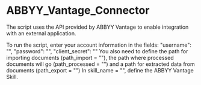 # ABBYY_Vantage_Connector

The script uses the API provided by ABBYY Vantage to enable integration with an external application. 

To run the script, enter your account information in the fields: "username": "", "password": "", "client_secret": ""
You also need to define the path for importing documents (path_import = ""), the path where processed documents will go (path_processed = "") and a path for extracted data from documents (path_export = "")
In skill_name = "", define the ABBYY Vantage Skill.
